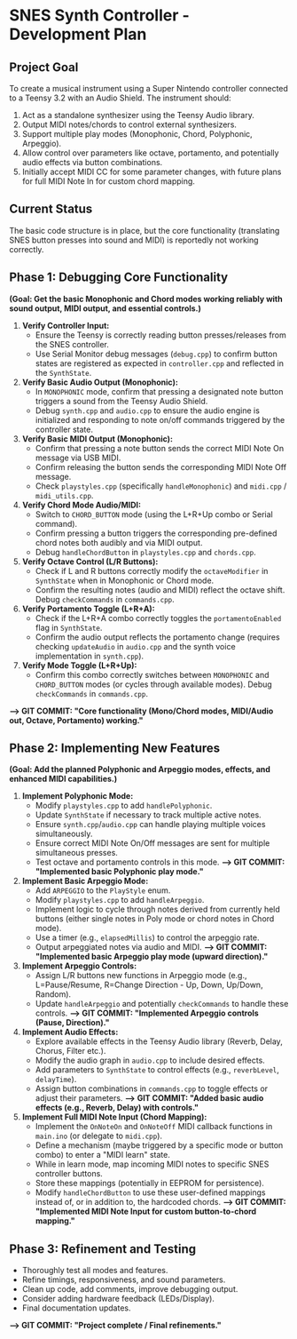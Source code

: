 # SNES Synth Controller - Development Plan

## Project Goal

To create a musical instrument using a Super Nintendo controller connected to a Teensy 3.2 with an Audio Shield. The instrument should:
1.  Act as a standalone synthesizer using the Teensy Audio library.
2.  Output MIDI notes/chords to control external synthesizers.
3.  Support multiple play modes (Monophonic, Chord, Polyphonic, Arpeggio).
4.  Allow control over parameters like octave, portamento, and potentially audio effects via button combinations.
5.  Initially accept MIDI CC for some parameter changes, with future plans for full MIDI Note In for custom chord mapping.

## Current Status

The basic code structure is in place, but the core functionality (translating SNES button presses into sound and MIDI) is reportedly not working correctly.

## Phase 1: Debugging Core Functionality

**(Goal: Get the basic Monophonic and Chord modes working reliably with sound output, MIDI output, and essential controls.)**

1.  **Verify Controller Input:**
    *   Ensure the Teensy is correctly reading button presses/releases from the SNES controller.
    *   Use Serial Monitor debug messages (`debug.cpp`) to confirm button states are registered as expected in `controller.cpp` and reflected in the `SynthState`.
2.  **Verify Basic Audio Output (Monophonic):**
    *   In `MONOPHONIC` mode, confirm that pressing a designated note button triggers a sound from the Teensy Audio Shield.
    *   Debug `synth.cpp` and `audio.cpp` to ensure the audio engine is initialized and responding to note on/off commands triggered by the controller state.
3.  **Verify Basic MIDI Output (Monophonic):**
    *   Confirm that pressing a note button sends the correct MIDI Note On message via USB MIDI.
    *   Confirm releasing the button sends the corresponding MIDI Note Off message.
    *   Check `playstyles.cpp` (specifically `handleMonophonic`) and `midi.cpp` / `midi_utils.cpp`.
4.  **Verify Chord Mode Audio/MIDI:**
    *   Switch to `CHORD_BUTTON` mode (using the L+R+Up combo or Serial command).
    *   Confirm pressing a button triggers the corresponding pre-defined chord notes both audibly and via MIDI output.
    *   Debug `handleChordButton` in `playstyles.cpp` and `chords.cpp`.
5.  **Verify Octave Control (L/R Buttons):**
    *   Check if L and R buttons correctly modify the `octaveModifier` in `SynthState` when in Monophonic or Chord mode.
    *   Confirm the resulting notes (audio and MIDI) reflect the octave shift. Debug `checkCommands` in `commands.cpp`.
6.  **Verify Portamento Toggle (L+R+A):**
    *   Check if the L+R+A combo correctly toggles the `portamentoEnabled` flag in `SynthState`.
    *   Confirm the audio output reflects the portamento change (requires checking `updateAudio` in `audio.cpp` and the synth voice implementation in `synth.cpp`).
7.  **Verify Mode Toggle (L+R+Up):**
    *   Confirm this combo correctly switches between `MONOPHONIC` and `CHORD_BUTTON` modes (or cycles through available modes). Debug `checkCommands` in `commands.cpp`.

**--> GIT COMMIT: "Core functionality (Mono/Chord modes, MIDI/Audio out, Octave, Portamento) working."**

## Phase 2: Implementing New Features

**(Goal: Add the planned Polyphonic and Arpeggio modes, effects, and enhanced MIDI capabilities.)**

1.  **Implement Polyphonic Mode:**
    *   Modify `playstyles.cpp` to add `handlePolyphonic`.
    *   Update `SynthState` if necessary to track multiple active notes.
    *   Ensure `synth.cpp`/`audio.cpp` can handle playing multiple voices simultaneously.
    *   Ensure correct MIDI Note On/Off messages are sent for multiple simultaneous presses.
    *   Test octave and portamento controls in this mode.
    **--> GIT COMMIT: "Implemented basic Polyphonic play mode."**
2.  **Implement Basic Arpeggio Mode:**
    *   Add `ARPEGGIO` to the `PlayStyle` enum.
    *   Modify `playstyles.cpp` to add `handleArpeggio`.
    *   Implement logic to cycle through notes derived from currently held buttons (either single notes in Poly mode or chord notes in Chord mode).
    *   Use a timer (e.g., `elapsedMillis`) to control the arpeggio rate.
    *   Output arpeggiated notes via audio and MIDI.
    **--> GIT COMMIT: "Implemented basic Arpeggio play mode (upward direction)."**
3.  **Implement Arpeggio Controls:**
    *   Assign L/R buttons new functions in Arpeggio mode (e.g., L=Pause/Resume, R=Change Direction - Up, Down, Up/Down, Random).
    *   Update `handleArpeggio` and potentially `checkCommands` to handle these controls.
    **--> GIT COMMIT: "Implemented Arpeggio controls (Pause, Direction)."**
4.  **Implement Audio Effects:**
    *   Explore available effects in the Teensy Audio library (Reverb, Delay, Chorus, Filter etc.).
    *   Modify the audio graph in `audio.cpp` to include desired effects.
    *   Add parameters to `SynthState` to control effects (e.g., `reverbLevel`, `delayTime`).
    *   Assign button combinations in `commands.cpp` to toggle effects or adjust their parameters.
    **--> GIT COMMIT: "Added basic audio effects (e.g., Reverb, Delay) with controls."**
5.  **Implement Full MIDI Note Input (Chord Mapping):**
    *   Implement the `OnNoteOn` and `OnNoteOff` MIDI callback functions in `main.ino` (or delegate to `midi.cpp`).
    *   Define a mechanism (maybe triggered by a specific mode or button combo) to enter a "MIDI learn" state.
    *   While in learn mode, map incoming MIDI notes to specific SNES controller buttons.
    *   Store these mappings (potentially in EEPROM for persistence).
    *   Modify `handleChordButton` to use these user-defined mappings instead of, or in addition to, the hardcoded chords.
    **--> GIT COMMIT: "Implemented MIDI Note Input for custom button-to-chord mapping."**

## Phase 3: Refinement and Testing

*   Thoroughly test all modes and features.
*   Refine timings, responsiveness, and sound parameters.
*   Clean up code, add comments, improve debugging output.
*   Consider adding hardware feedback (LEDs/Display).
*   Final documentation updates.

**--> GIT COMMIT: "Project complete / Final refinements."** 